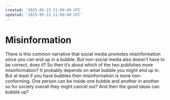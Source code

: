 ```yaml
---
created: '2025-05-13 21:09:49 UTC'
updated: '2025-05-13 21:09:49 UTC'
---
```


# Misinformation

There is this common narrative that social media promotes misinformation since you can end up in a bubble. But non-social media also doesn’t have to be correct, does it? So then it’s about which of the two publishes more misinformation? It probably depends on what bubble you might end up in. But at least if you have bubbles then misinformation is more non-conforming. One person can be inside one bubble and another in another so for society overall they might cancel out? And then the good ideas can bubble up?

